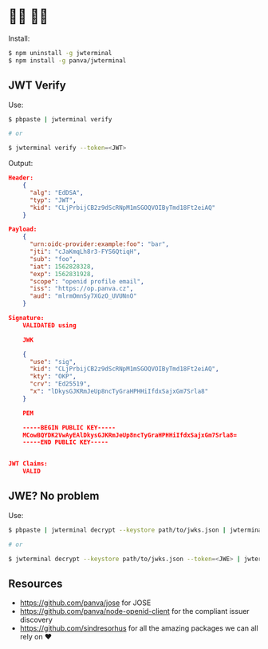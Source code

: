 # 👨‍💻 👩‍💻

Install:

```sh
$ npm uninstall -g jwterminal
$ npm install -g panva/jwterminal
```

## JWT Verify

Use:
```sh
$ pbpaste | jwterminal verify

# or

$ jwterminal verify --token=<JWT>
```

Output:
```json
Header:
    {
      "alg": "EdDSA",
      "typ": "JWT",
      "kid": "CLjPrbijCB2z9dScRNpM1mSGOQVOIByTmd18Ft2eiAQ"
    }

Payload:
    {
      "urn:oidc-provider:example:foo": "bar",
      "jti": "cJaKmqLh8r3-FYS6QtiqH",
      "sub": "foo",
      "iat": 1562828328,
      "exp": 1562831928,
      "scope": "openid profile email",
      "iss": "https://op.panva.cz",
      "aud": "mlrmOmnSy7XGzO_UVUNnO"
    }

Signature:
    VALIDATED using

    JWK

    {
      "use": "sig",
      "kid": "CLjPrbijCB2z9dScRNpM1mSGOQVOIByTmd18Ft2eiAQ",
      "kty": "OKP",
      "crv": "Ed25519",
      "x": "lDkysGJKRmJeUp8ncTyGraHPHHiIfdxSajxGm7Srla8"
    }

    PEM

    -----BEGIN PUBLIC KEY-----
    MCowBQYDK2VwAyEAlDkysGJKRmJeUp8ncTyGraHPHHiIfdxSajxGm7Srla8=
    -----END PUBLIC KEY-----


JWT Claims:
    VALID
```

## JWE? No problem

Use:
```sh
$ pbpaste | jwterminal decrypt --keystore path/to/jwks.json | jwterminal verify

# or

$ jwterminal decrypt --keystore path/to/jwks.json --token=<JWE> | jwterminal verify
```

## Resources

- https://github.com/panva/jose for JOSE
- https://github.com/panva/node-openid-client for the compliant issuer discovery
- https://github.com/sindresorhus for all the amazing packages we can all rely on ❤️
